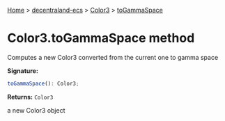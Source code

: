 [Home](./index) &gt; [decentraland-ecs](./decentraland-ecs.md) &gt; [Color3](./decentraland-ecs.color3.md) &gt; [toGammaSpace](./decentraland-ecs.color3.togammaspace.md)

# Color3.toGammaSpace method

Computes a new Color3 converted from the current one to gamma space

**Signature:**
```javascript
toGammaSpace(): Color3;
```
**Returns:** `Color3`

a new Color3 object
